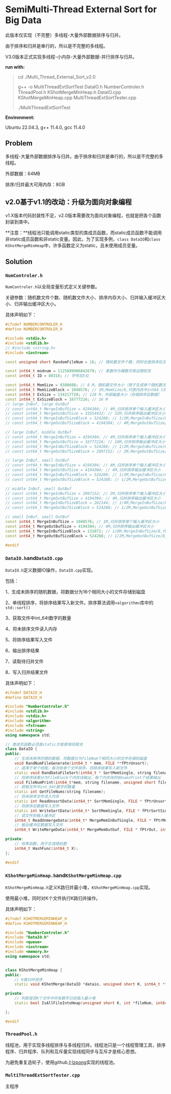 # SemiMulti-Thread External Sort for Big Data

此版本仅实现（不完整）多线程-大量外部数据排序与归并。

由于排序和归并是串行的，所以是不完整的多线程。

V3.0版本正式实现多线程-小内存-大量外部数据-并行排序与归并。

**run with:**

> cd ./Multi_Thread_External_Sort_v2.0
>
> g++ -o MultiThreadExtSortTest DataIO.h NumberControler.h ThreadPool.h KShotMergeMinHeap.h DataIO.cpp KShotMergeMinHeap.cpp MultiThreadExtSortTester.cpp
>
> ./MultiThreadExtSortTest

**Environment:**

Ubuntu 22.04.3, g++ 11.4.0, gcc 11.4.0

## Problem

多线程-大量外部数据排序与归并。由于排序和归并是串行的，所以是不完整的多线程。

外部数据：64MB

排序/归并最大可用内存：8GB

## v2.0基于v1.1的改动：升级为面向对象编程

v1.X版本代码封装性不足，v2.0版本需要改为面向对象编程，也就是把各个函数封装到类中。

**注意：**线程池只能调用static类型的类成员函数，而static成员函数不能调用非static成员函数和非static变量。因此，为了实现多例，`class DataIO`和`class KShotMergeMinHeap`中，许多函数定义为static，且未使用成员变量。

## Solution

### `NumControler.h`

`NumControler.h`以全局变量形式定义关键参数。

关键参数：随机数文件个数、随机数文件大小、排序内存大小、归并输入缓冲区大小、归并输出缓冲区大小。

具体声明如下：

```c++
#ifndef NUMBERCONTROLER_H
#define NUMBERCONTROLER_H

#include <stdio.h>
#include <stdlib.h>
// #include <string.h>
#include <iostream>

const unsigned short RandomFileNum = 16; // 随机数文件个数，同时也是排序后文件个数

const int64_t modnum = 1125899906842679; // 素数作为模数可保证随机性
const int64_t ID = 80316; // 学号后5位

const int64_t MemSize = 8388608; // 8 M，随机数文件大小（用于生成单个随机数文件的内存）
const int64_t MemSizeBlock = 1048576; // 1M,MemSize/8,代表内存中int64_t的数量
const int64_t ExSize = 134217728; // 128 M，外部磁盘大小（存储排序后数据）
const int64_t ExSizeBlock = 16777216; // 16 M
// large InBuf, large OutBuf
// const int64_t MergeInBufSize = 4194304; // 4M,归并排序单个输入缓冲区大小
// const int64_t MergeOutBufSize = 33554432; // 32M,归并排序输出缓冲区大小
// const int64_t MergeInBufSizeBlock = 524288; // 1/2M,MergeInBufSize/8,代表输入缓冲区int64_t容量
// const int64_t MergeOutBufSizeBlock = 4194304; // 4M,MergeOutBufSize/8,代表输出缓冲区int64_t容量

// large InBuf, middle OutBuf
// const int64_t MergeInBufSize = 4194304; // 4M,归并排序单个输入缓冲区大小
// const int64_t MergeOutBufSize = 16777216; // 16M,归并排序输出缓冲区大小
// const int64_t MergeInBufSizeBlock = 524288; // 1/2M,MergeInBufSize/8,代表输入缓冲区int64_t容量
// const int64_t MergeOutBufSizeBlock = 2097152; // 2M,MergeOutBufSize/8,代表输出缓冲区int64_t容量

// large InBuf, small OutBuf
// const int64_t MergeInBufSize = 4194304; // 4M,归并排序单个输入缓冲区大小
// const int64_t MergeOutBufSize = 4194304; // 4M,归并排序输出缓冲区大小
// const int64_t MergeInBufSizeBlock = 524288; // 1/2M,MergeInBufSize/8,代表输入缓冲区int64_t容量
// const int64_t MergeOutBufSizeBlock = 524288; // 1/2M,MergeOutBufSize/8,代表输出缓冲区int64_t容量

// middle InBuf, small OutBuf
// const int64_t MergeInBufSize = 2097152; // 2M,归并排序单个输入缓冲区大小
// const int64_t MergeOutBufSize = 4194304; // 4M,归并排序输出缓冲区大小
// const int64_t MergeInBufSizeBlock = 262144; // 1/4M,MergeInBufSize/8,代表输入缓冲区int64_t容量
// const int64_t MergeOutBufSizeBlock = 524288; // 1/2M,MergeOutBufSize/8,代表输出缓冲区int64_t容量

// small InBuf, small OutBuf
const int64_t MergeInBufSize = 1048576; // 1M,归并排序单个输入缓冲区大小
const int64_t MergeOutBufSize = 4194304; // 4M,归并排序输出缓冲区大小
const int64_t MergeInBufSizeBlock = 131072; // 1/8M,MergeInBufSize/8,代表输入缓冲区int64_t容量
const int64_t MergeOutBufSizeBlock = 524288; // 1/2M,MergeOutBufSize/8,代表输出缓冲区int64_t容量

#endif
```



### `DataIO.h`and`DataIO.cpp`

`DataIO.h`定义数据IO操作，`DataIO.cpp`实现。

包括：

1、生成未排序的随机数据，将数据分为16个相同大小的文件存储到磁盘

2、单线程排序，将排序结果写入新文件。排序算法调用`<algorithm>`库中的`std::sort()`

3、获取文件中int_64t数字的数量

4、将未排序文件读入内存

5、将排序结果写入文件

6、输出排序结果

7、读取待归并文件

8、写入归并结果文件

具体声明如下：

```c++
#ifndef DATAIO_H
#define DATAIO_H

#include "NumberControler.h"
#include <stdlib.h>
#include <stdio.h>
#include <algorithm>
#include <fstream>
#include <string>
using namespace std;

// 类成员函数必须是static才能使用线程池
class DataIO {
public:  
    // 生成未排序的随机数据，将数据分为fileNum个相同大小的文件存储到磁盘
    void RandNumFileGenerate(int64_t * mem, FILE **fPtrUnsort);
    // 适用于单个线程，每次给单个文件排序，将排序结果写入新文件
    static void RandDataFileSort(int64_t * SortMemSingle, string filenameUnsortSingle, FILE * fPtrUnsortSingle, string filenameSortSingle, FILE *fPtrSortSingle);
    // 将排序结果分为fileBlock个内存块输出，每个内存块的前numsPrint个结果输出
    void FileNumPrint(int64_t*mem, string filename, unsigned short fileBlock, unsigned short numsPrint);
    // 获取文件中int_64t数字的数量
    static int GetFileNums(string filename);
    // 将未排序文件读入内存
    static int ReadUnsortData(int64_t* SortMemSingle, FILE * fPtrUnsortSingle, int64_t fileNums);
    // 将排序后数据写入文件
    static int WriteSortData(int64_t* SortMemSingle, FILE * fPtrSortSingle, int64_t fileNums);
    // 读文件到输入缓冲区
    int64_t ReadUnmergeData(int64_t* MergeMemInBufSingle, FILE * fPtrMergeSingle, int filePos, int fileNums);
    // 输出缓冲区数据写入文件
    int64_t WriteMergeData(int64_t* MergeMemOutbuf, FILE * fPtrOut, int64_t OutbufPos);

private:
    // 哈希函数，用于生成随机数
    int64_t HashFunc(int64_t X);
};

#endif
```



### `KShotMergeMinHeap.h`and`KShotMergeMinHeap.cpp`

`KShotMergeMinHeap.h`定义K路归并最小堆，`KShotMergeMinHeap.cpp`实现。

使用最小堆，同时对K个文件执行K路归并操作。

具体声明如下：

```c++
#ifndef KSHOTMERGEMINHEAP_H
#define KSHOTMERGEMINHEAP_H

#include "NumberControler.h"
#include "DataIO.h"
#include <queue>
#include <iostream>
#include <memory.h>
using namespace std;


class KShotMergeMinHeap {
public:
    // K路归并排序
    static void KShotMerge(DataIO *dataio, unsigned short K, int64_t **MergeMemInbuf, int64_t *MergeMemOutbuf, FILE ** fPtrMerge, vector<string> filenameMergeVec, FILE * fPtrOut);

private:
    // 判断是否K个文件中所有数字已经插入最小堆
    static bool IsAllFileIntoHeap(unsigned short K, int *fileNum, int64_t * headNumCnt);

};

#endif
```

### `ThreadPool.h`

线程池，用于实现多线程排序与多线程归并。线程池只是一个线程管理工具，排序程序、归并程序、队列和互斥量实现线程同步与互斥才是核心思想。

为避免重复造轮子，使用github上[lzpong](//https://github.com/lzpong/)实现的线程池。



### `MultiThreadExtSortTester.cpp`

主程序

